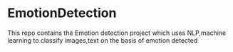 # EmotionDetection
This repo contains the Emotion detection project which uses NLP,machine learning to classify images,text on the basis of emotion detected
